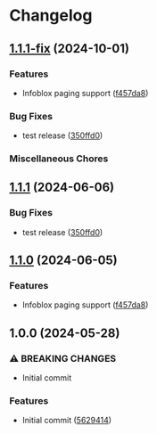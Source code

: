 # Changelog

## [1.1.1-fix](https://github.com/jskrill/external-dns-infoblox-webhook/compare/v1.1.1...v1.1.1-fix) (2024-10-01)

### Features

* Infoblox paging support ([f457da8](https://github.com/jskrill/external-dns-infoblox-webhook/commit/f457da8a091c062b6c264157aca94519b2805eb8))

### Bug Fixes

* test release ([350ffd0](https://github.com/jskrill/external-dns-infoblox-webhook/commit/350ffd0d05e6f8160cca72eb575013099c667e42))

### Miscellaneous Chores

## [1.1.1](https://github.com/AbsaOSS/external-dns-infoblox-webhook/compare/v1.1.0...v1.1.1) (2024-06-06)

### Bug Fixes

* test release ([350ffd0](https://github.com/AbsaOSS/external-dns-infoblox-webhook/commit/350ffd0d05e6f8160cca72eb575013099c667e42))

## [1.1.0](https://github.com/AbsaOSS/external-dns-infoblox-webhook/compare/v1.0.0...v1.1.0) (2024-06-05)


### Features

* Infoblox paging support ([f457da8](https://github.com/AbsaOSS/external-dns-infoblox-webhook/commit/f457da8a091c062b6c264157aca94519b2805eb8))

## 1.0.0 (2024-05-28)


### ⚠ BREAKING CHANGES

* Initial commit

### Features

* Initial commit ([5629414](https://github.com/AbsaOSS/external-dns-infoblox-webhook/commit/562941456f5a60be6c98de55aa3e5f54edf73e2f))
